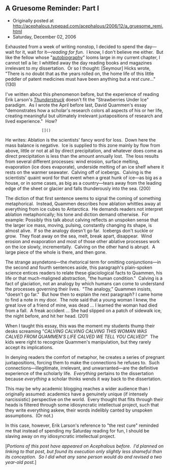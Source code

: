 ## A Gruesome Reminder: Part I

 * Originally posted at http://acephalous.typepad.com/acephalous/2006/12/a_gruesome_remi.html
 * Saturday, December 02, 2006



Exhausted from a week of writing nonstop, I decided to spend the day—wait for it, wait for it—_reading for fun_.  I know, I don't believe me either.  But like the fellow whose "[autobiography](http://www.amazon.com/exec/obidos/ASIN/B000IACUZU/diesekoschmar-20)" looms large in my current chapter, I cannot tell a lie: I whittled away the day reading books and magazines irrelevant to my dissertation.  Or so I thought:
[Seymour] Hicks wrote, "There is no doubt that as the years rolled on, the home life of this little peddler of patent medicines must have been anything but a _rest cure_..." (130)

I've written about this phenomenon before, but the experience of reading Erik Larson's [_Thunderstruck_](http://www.amazon.com/exec/obidos/ASIN/1400080665/diesekoschmar-20) doesn't fit the "Strawberries Under Ice" paradigm.  As I wrote the April before last, David Quammen's essay "demonstrates how a scholar's research colors all aspects of his or her life, creating meaningful but ultimately irrelevant juxtapositions of research and lived experience."  How?

		

					[]()
			

He writes:
Ablation is the scientists' fancy word for loss.  Down here the mass balance is negative.  Ice is supplied to this zone mainly by flow from above, little or not at all by direct precipitation, and whatever does come as direct precipitation is less than the amount annually lost.  The loss results from several different processes: wind erosion, surface melting, evaporation (ice does evaporate), underside melting of an ice shelf where it rests on the warmer seawater.  Calving off of icebergs.  Calving is the scientists' quaint word for that event when a great hunk of ice—as big as a house, or in some cases, as big as a country—tears away from the leading edge of the sheet or glacier and falls thunderously into the sea. (200)

The diction of that first sentence seems to signal the coming of something metaphorical.  Instead, Quammen describes how ablation whittles away at everything from ice cubes to Antarctica.  He demands readers not interpret ablation metaphorically; his tone and diction demand otherwise.   For example:
Possibly this talk about calving reflects an unspoken sense that the larger ice mass, moving, pulsing, constantly changing its shape, is almost alive.  If so the analogy doesn't go far.  Icebergs don't suckle or grow.  They float away on the sea, melt, break apart, disappear.  Wind erosion and evaporation and most of those other ablative processes work on the ice slowly, incrementally.  Calving on the other hand is abrupt.  A large piece of the whole is there, and then gone.

The strange asyndetons—the rhetorical term for omitting conjunctions—in the second and fourth sentences aside, this paragraph's plain-spoken science entices readers to relate these glaciological facts to Quammen, his life or that much-maligned abstraction, "the human condition."  Calving is a fact of glaciation, not an analogy by which humans can come to understand the processes governing their lives.  "The analogy," Quammen insists, "doesn't go far."  But how then to explain the next paragraph?
I came home to find a note in my door.  The note said that a young woman I knew, the great love of a friend of mine, was dead ... I learned the woman had died from a fall.  A freak accident ... She had slipped on a patch of sidewalk ice, the night before, and hit her head. (201)

When I taught this essay, this was the moment my students thump their desks screaming "_CALVING CALVING CALVING THIS WOMAN WAS CALVED FROM QUAMMEN'S LIFE CALVED WE TELL YOU CALVED!_"  The kids were right to recognize Quammen's manipulation, but they rarely accept its implications.  

In denying readers the comfort of metaphor, he creates a series of pregnant juxtapositions, forcing them to make the connections he refuses to.  Such connections—illegitimate, irrelevant, and unwarranted—are the definitive experience of the scholarly life.  _Everything_ pertains to the dissertation because _everything_ a scholar thinks wends it way back to the dissertation. 

This may be why academic blogging reaches a wider audience than I originally assumed: academics have a genuinely unique (if intensely narcissistic) perspective on the world.  Every thought that flits through their heads is filtered through some idiosyncratic intellectual project, such that they write everything askew, their words indelibly canted by unspoken assumptions.  (Or not.)

In this case, however, Erik Larson's reference to "the rest cure" reminded me that instead of spending my Saturday reading for fun, I should be slaving away on my idiosyncratic intellectual project.  

[_Portions of this post have appeared on Acephalous before.  I'd planned on linking to that post, but found its execution only slightly less shameful than its conception.  So I did what any sane person would do and revised a two year-old post._]

			

